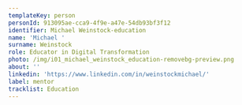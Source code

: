 ```yaml
---
templateKey: person
personId: 913095ae-cca9-4f9e-a47e-54db93bf3f12
identifier: Michael Weinstock-education
name: 'Michael '
surname: Weinstock
role: Educator in Digital Transformation
photo: /img/i01_michael_weinstock_education-removebg-preview.png
about: ''
linkedin: 'https://www.linkedin.com/in/weinstockmichael/'
label: mentor
tracklist: Education
---
```


